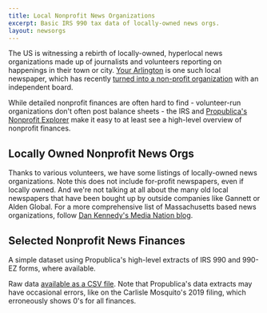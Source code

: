 ```yaml
---
title: Local Nonprofit News Organizations
excerpt: Basic IRS 990 tax data of locally-owned news orgs.
layout: newsorgs
---
```


The US is witnessing a rebirth of locally-owned, hyperlocal news organizations made up of journalists and volunteers reporting on happenings in their town or city.  [Your Arlington](https://yourarlington.com/) is one such local newspaper, which has recently [turned into a non-profit organization](https://yourarlington.com/about.html) with an independent board.

While detailed nonprofit finances are often hard to find - volunteer-run organizations don't often post balance sheets - the IRS and [Propublica's Nonprofit Explorer](https://projects.propublica.org/nonprofits/) make it easy to at least see a high-level overview of nonprofit finances.

## Locally Owned Nonprofit News Orgs

Thanks to various volunteers, we have some listings of locally-owned news organizations.  Note this does not include for-profit newspapers, even if locally owned.  And we're not talking at all about the many old local newspapers that have been bought up by outside companies like Gannett or Alden Global.  For a more comprehensive list of Massachusetts based news organizations, follow [Dan Kennedy's Media Nation blog](https://dankennedy.net/2021/12/24/boston-globe-media-eyes-expanding-into-tv-films-broadcast-and-radio/).

## Selected Nonprofit News Finances

A simple dataset using Propublica's high-level extracts of IRS 990 and 990-EZ forms, where available.

Raw data [available as a CSV file](https://github.com/ArlingtonMA/arlingtonma.info/tree/master/docs/data/localnews/localnews-990s.csv).  Note that Propublica's data extracts may have occasional errors, like on the Carlisle Mosquito's 2019 filing, which erroneously shows 0's for all finances.
